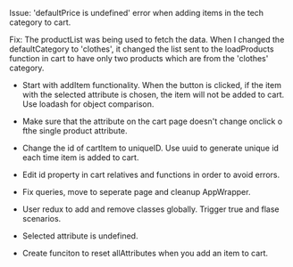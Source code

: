 <!-- Fixed  -->

Issue: 'defaultPrice is undefined' error when adding items in the tech category to cart.

Fix: The productList was being used to fetch the data. When I changed the defaultCategory to 'clothes', it changed the list sent to the loadProducts function in cart to have only two products which are from the 'clothes' category.

<!-- Todo For Attribute Fix -->

- Start with addItem functionality. When the button is clicked, if the item with the selected attribute is chosen, the item will not be added to cart. Use loadash for object comparison. <Fixed>

- Make sure that the attribute on the cart page doesn't change onclick o fthe single product attribute. <Fixed>

- Change the id of cartItem to uniqueID. Use uuid to generate unique id each time item is added to cart. <Fixed>

- Edit id property in cart relatives and functions in order to avoid errors. <Fixed>

- Fix queries, move to seperate page and cleanup AppWrapper. <Fixed>

- User redux to add and remove classes globally. Trigger true and flase scenarios. <Fixed>

- Selected attribute is undefined. <Fixed>

- Create funciton to reset allAttributes when you add an item to cart. <Fixed>
